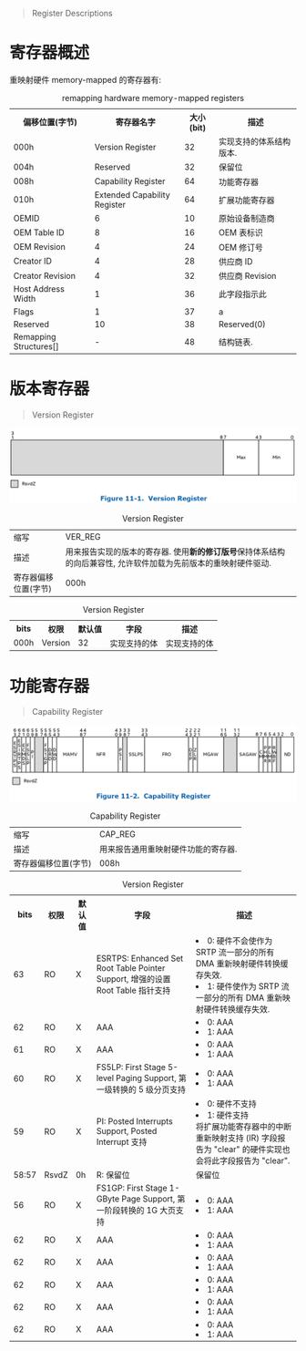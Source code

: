 
> Register Descriptions

# 寄存器概述

重映射硬件 memory-mapped 的寄存器有:

<table style="width:100%">
<caption>remapping hardware memory-mapped registers</caption>
  <tr>
    <th>
    偏移位置(字节)
    </th>
    <th>
    寄存器名字
    </th>
    <th>
    大小(bit)
    </th>
    <th>
    描述
    </th>
  </tr>
  <tr>
    <td>
    000h
    </td>
    <td>
    Version Register
    </td>
    <td>
    32
    </td>
    <td>
    实现支持的体系结构版本. 
    </td>
  </tr>
  <tr>
    <td>
    004h
    </td>
    <td>
    Reserved
    </td>
    <td>
    32
    </td>
    <td>
    保留位
    </td>
  </tr>
  <tr>
    <td>
    008h
    </td>
    <td>
    Capability Register
    </td>
    <td>
    64
    </td>
    <td>
    功能寄存器
    </td>
  </tr>
  <tr>
    <td>
    010h
    </td>
    <td>
    Extended Capability Register
    </td>
    <td>
    64
    </td>
    <td>
    扩展功能寄存器 
    </td>
  </tr>
  <tr>
    <td>
    OEMID
    </td>
    <td>
    6
    </td>
    <td>
    10
    </td>
    <td>
    原始设备制造商
    </td>
  </tr>
  <tr>
    <td>
    OEM Table ID
    </td>
    <td>
    8
    </td>
    <td>
    16
    </td>
    <td>
    OEM 表标识
    </td>
  </tr>
  <tr>
    <td>
    OEM Revision
    </td>
    <td>
    4
    </td>
    <td>
    24
    </td>
    <td>
    OEM 修订号
    </td>
  </tr>
  <tr>
    <td>
    Creator ID
    </td>
    <td>
    4
    </td>
    <td>
    28
    </td>
    <td>
    供应商 ID
    </td>
  </tr>
  <tr>
    <td>
    Creator Revision
    </td>
    <td>
    4
    </td>
    <td>
    32
    </td>
    <td>
    供应商 Revision
    </td>
  </tr>
  <tr>
    <td>
    Host Address Width
    </td>
    <td>
    1
    </td>
    <td>
    36
    </td>
    <td>
    此字段指示此
    </td>
  </tr>
  <tr>
    <td>
    Flags
    </td>
    <td>
    1
    </td>
    <td>
    37
    </td>
    <td>
    a
    </td>
  </tr>
  <tr>
    <td>
    Reserved
    </td>
    <td>
    10
    </td>
    <td>
    38
    </td>
    <td>
    Reserved(0)
    </td>
  </tr>
  <tr>
    <td>
    Remapping Structures[]
    </td>
    <td>
    -
    </td>
    <td>
    48
    </td>
    <td>
    结构链表.  
    </td>
  </tr>
</table>

# 版本寄存器

> Version Register

![2022-11-30-21-55-21.png](./images/2022-11-30-21-55-21.png)

<table style="width:100%">
<caption>Version Register</caption>
  <tr>
    <td>
    缩写
    </td>
    <td>
    VER_REG
    </td>
  </tr>
  <tr>
    <td>
    描述
    </td>
    <td>
    用来报告实现的版本的寄存器. 使用<b>新的修订版号</b>保持体系结构的向后兼容性, 允许软件加载为先前版本的重映射硬件驱动. 
    </td>
  </tr>
  <tr>
    <td>
    寄存器偏移位置(字节)
    </td>
    <td>
    000h
    </td>
  </tr>
</table>

<table style="width:100%">
<caption>Version Register</caption>
  <tr>
    <th>
    bits
    </th>
    <th>
    权限
    </th>
    <th>
    默认值
    </th>
    <th>
    字段
    </th>
    <th>
    描述
    </th>
  </tr>
  <tr>
    <td>
    000h
    </td>
    <td>
    Version
    </td>
    <td>
    32
    </td>
    <td>
    实现支持的体
    </td>
    <td>
    实现支持的体
    </td>
  </tr>
</table>

# 功能寄存器

> Capability Register

![2022-11-30-22-04-21.png](./images/2022-11-30-22-04-21.png)

<table style="width:100%">
<caption>Capability Register</caption>
  <tr>
    <td>
    缩写
    </td>
    <td>
    CAP_REG
    </td>
  </tr>
  <tr>
    <td>
    描述
    </td>
    <td>
    用来报告通用重映射硬件功能的寄存器. 
    </td>
  </tr>
  <tr>
    <td>
    寄存器偏移位置(字节)
    </td>
    <td>
    008h
    </td>
  </tr>
</table>

<table style="width:100%">
<caption>Version Register</caption>
  <tr>
    <th>
    bits
    </th>
    <th>
    权限
    </th>
    <th>
    默认值
    </th>
    <th>
    字段
    </th>
    <th>
    描述
    </th>
  </tr>
  <tr>
    <td>
    63
    </td>
    <td>
    RO
    </td>
    <td>
    X
    </td>
    <td>
    ESRTPS: Enhanced Set Root Table Pointer Support, 增强的设置 Root Table 指针支持
    </td>
    <td>
    <li>0: 硬件不会使作为 SRTP 流一部分的所有 DMA 重新映射硬件转换缓存失效. </li>
    <li>1: 硬件使作为 SRTP 流一部分的所有 DMA 重新映射硬件转换缓存失效. </li>
    </td>
  </tr>
  <tr>
    <td>
    62
    </td>
    <td>
    RO
    </td>
    <td>
    X
    </td>
    <td>
    AAA
    </td>
    <td>
    <li>0: AAA</li>
    <li>1: AAA</li>
    </td>
  </tr>
  <tr>
    <td>
    61
    </td>
    <td>
    RO
    </td>
    <td>
    X
    </td>
    <td>
    AAA
    </td>
    <td>
    <li>0: AAA</li>
    <li>1: AAA</li>
    </td>
  </tr>
  <tr>
    <td>
    60
    </td>
    <td>
    RO
    </td>
    <td>
    X
    </td>
    <td>
    FS5LP: First Stage 5-level Paging Support, 第一级转换的 5 级分页支持
    </td>
    <td>
    <li>0: AAA</li>
    <li>1: AAA</li>
    </td>
  </tr>
  <tr>
    <td>
    59
    </td>
    <td>
    RO
    </td>
    <td>
    X
    </td>
    <td>
    PI: Posted Interrupts Support, Posted Interrupt 支持
    </td>
    <td>
    <li>0: 硬件不支持</li>
    <li>1: 硬件支持</li>
    将扩展功能寄存器中的中断重新映射支持 (IR) 字段报告为 "clear" 的硬件实现也会将此字段报告为 "clear". 
    </td>
  </tr>
  <tr>
    <td>
    58:57
    </td>
    <td>
    RsvdZ
    </td>
    <td>
    0h
    </td>
    <td>
    R: 保留位
    </td>
    <td>
    保留位
    </td>
  </tr>
  <tr>
    <td>
    56
    </td>
    <td>
    RO
    </td>
    <td>
    X
    </td>
    <td>
    FS1GP: First Stage 1-GByte Page Support, 第一阶段转换的 1G 大页支持
    </td>
    <td>
    <li>0: AAA</li>
    <li>1: AAA</li>
    </td>
  </tr>
  <tr>
    <td>
    62
    </td>
    <td>
    RO
    </td>
    <td>
    X
    </td>
    <td>
    AAA
    </td>
    <td>
    <li>0: AAA</li>
    <li>1: AAA</li>
    </td>
  </tr>
  <tr>
    <td>
    62
    </td>
    <td>
    RO
    </td>
    <td>
    X
    </td>
    <td>
    AAA
    </td>
    <td>
    <li>0: AAA</li>
    <li>1: AAA</li>
    </td>
  </tr>
  <tr>
    <td>
    62
    </td>
    <td>
    RO
    </td>
    <td>
    X
    </td>
    <td>
    AAA
    </td>
    <td>
    <li>0: AAA</li>
    <li>1: AAA</li>
    </td>
  </tr>
  <tr>
    <td>
    62
    </td>
    <td>
    RO
    </td>
    <td>
    X
    </td>
    <td>
    AAA
    </td>
    <td>
    <li>0: AAA</li>
    <li>1: AAA</li>
    </td>
  </tr>
  <tr>
    <td>
    62
    </td>
    <td>
    RO
    </td>
    <td>
    X
    </td>
    <td>
    AAA
    </td>
    <td>
    <li>0: AAA</li>
    <li>1: AAA</li>
    </td>
  </tr>
</table>


